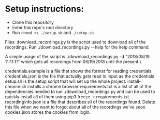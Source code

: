 # Setup instructions:
- Clone this repository
- Enter this repo's root directory
- Run `chmod +x ./setup.sh` and `./setup.sh`



Files: 
download_recordings.py is the script used to download all of the recordings.
Run ./download_recordings.py --help for the help command.

A simple usage of the script is ./download_recordings.py -d "2018/08/19 11:11:11" which gets all recordings from 08/19/2018 until the present.\

credentials.example is a file that shows the format for reading credentials.
credentials.json is the file that actually gets read to input as the credentials
setup.sh is the setup script that will set up the whole project.
install-chrome.sh installs a chrome browser
requirements.txt is a list of all of the dependencies needed to run ./download_recordings.py and can be used to quickly install all of them using pip3 freeze -r requirements.txt.
recordinginfo.json is a file that describes all of the recordings found. Delete this file when we want to forget about all of the recordings we've seen.
cookies.json stores the cookies from login.
